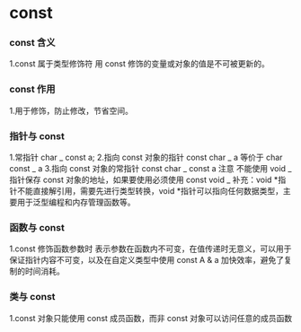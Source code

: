 # const

### const 含义

1.const 属于类型修饰符 用 const 修饰的变量或对象的值是不可被更新的。

### const 作用

1.用于修饰，防止修改，节省空间。

### 指针与 const

1.常指针 char _ const a; 2.指向 const 对象的指针 const char _ a 等价于 char const _ a 3.指向 const 对象的常指针 const char _ const a
注意 不能使用 void _指针保存 const 对象的地址，如果要使用必须使用 const void _
补充：void *指针不能直接解引用，需要先进行类型转换，void *指针可以指向任何数据类型，主要用于泛型编程和内存管理函数等。

### 函数与 const

1.const 修饰函数参数时 表示参数在函数内不可变，在值传递时无意义，可以用于保证指针内容不可变，以及在自定义类型中使用 const A & a 加快效率，避免了复制的时间消耗。

### 类与 const

1.const 对象只能使用 const 成员函数，而非 const 对象可以访问任意的成员函数
